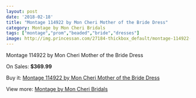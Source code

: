 ```yaml
---
layout: post
date: '2018-02-18'
title: "Montage 114922 by Mon Cheri Mother of the Bride Dress"
category: Montage by Mon Cheri Bridals
tags: ["montage","prom","beaded","bride","dresses"]
image: http://img.princessan.com/27184-thickbox_default/montage-114922-by-mon-cheri-mother-of-the-bride-dress.jpg
---
```

Montage 114922 by Mon Cheri Mother of the Bride Dress

On Sales: **$369.99**
<a href="https://www.princessan.com/en/12410-montage-114922-by-mon-cheri-mother-of-the-bride-dress.html"><amp-img layout="responsive" width="600" height="600" src="//img.princessan.com/27184-thickbox_default/montage-114922-by-mon-cheri-mother-of-the-bride-dress.jpg" alt="Montage 114922 by Mon Cheri Mother of the Bride Dress 0" /></a>

Buy it: [Montage 114922 by Mon Cheri Mother of the Bride Dress](https://www.princessan.com/en/12410-montage-114922-by-mon-cheri-mother-of-the-bride-dress.html "Montage 114922 by Mon Cheri Mother of the Bride Dress")

View more: [Montage by Mon Cheri Bridals](https://www.princessan.com/en/89- "Montage by Mon Cheri Bridals")